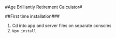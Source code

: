 #Age Brilliantly Retirement Calculator#

##First time installation###
1. Cd into app and server files on separate consoles
1. `Npm install`